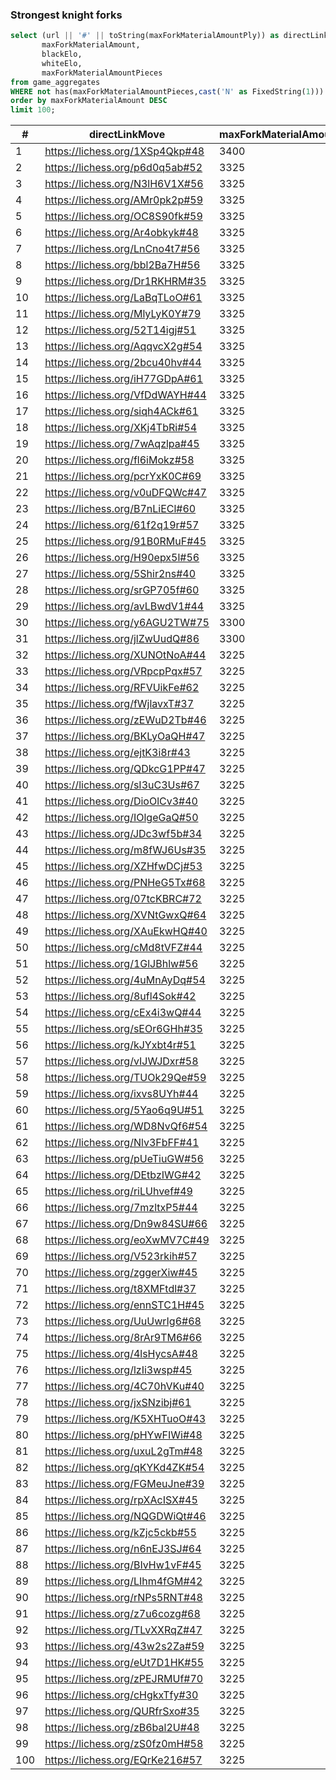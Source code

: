 ### Strongest knight forks

```sql
select (url || '#' || toString(maxForkMaterialAmountPly)) as directLinkMove,
       maxForkMaterialAmount,
       blackElo,
       whiteElo,
       maxForkMaterialAmountPieces
from game_aggregates
WHERE not has(maxForkMaterialAmountPieces,cast('N' as FixedString(1)))
order by maxForkMaterialAmount DESC
limit 100;
```

| #   | directLinkMove                  | maxForkMaterialAmount | blackElo | whiteElo | maxForkMaterialAmountPieces | 
|-----|---------------------------------|-----------------------|----------|----------|-----------------------------| 
| 1   | https://lichess.org/1XSp4Qkp#48 | 3400                  | 1646     | 1634     | {R,K,Q,P,P,Q}               | 
| 2   | https://lichess.org/p6d0q5ab#52 | 3325                  | 1443     | 1640     | {R,K,Q,R,P,P,B}             | 
| 3   | https://lichess.org/N3lH6V1X#56 | 3325                  | 1831     | 1861     | {R,R,Q,K,P,B,P}             | 
| 4   | https://lichess.org/AMr0pk2p#59 | 3325                  | 1789     | 1794     | {P,B,P,Q,K,R,R}             | 
| 5   | https://lichess.org/OC8S90fk#59 | 3325                  | 2050     | 1885     | {P,P,B,R,K,Q,R}             | 
| 6   | https://lichess.org/Ar4obkyk#48 | 3325                  | 1840     | 1864     | {R,R,Q,K,P,P,B}             | 
| 7   | https://lichess.org/LnCno4t7#56 | 3325                  | 1998     | 2034     | {R,R,Q,K,P,P,B}             | 
| 8   | https://lichess.org/bbl2Ba7H#56 | 3325                  | 1627     | 1519     | {Q,R,B,K,P,R,P}             | 
| 9   | https://lichess.org/Dr1RKHRM#35 | 3325                  | 1656     | 869      | {P,Q,B,P,K,R,R}             | 
| 10  | https://lichess.org/LaBqTLoO#61 | 3325                  | 1659     | 1927     | {R,P,P,Q,B,R,K}             | 
| 11  | https://lichess.org/MlyLyK0Y#79 | 3325                  | 1919     | 1866     | {P,R,P,B,K,Q,R}             | 
| 12  | https://lichess.org/52T14igj#51 | 3325                  | 1430     | 1427     | {P,P,B,R,K,Q,R}             | 
| 13  | https://lichess.org/AqqvcX2g#54 | 3325                  | 2415     | 2292     | {K,R,B,P,P,Q,R}             | 
| 14  | https://lichess.org/2bcu40hv#44 | 3325                  | 1481     | 1408     | {R,R,B,K,P,Q,P}             | 
| 15  | https://lichess.org/iH77GDpA#61 | 3325                  | 966      | 996      | {P,R,P,B,K,R,Q}             | 
| 16  | https://lichess.org/VfDdWAYH#44 | 3325                  | 2235     | 2241     | {K,R,Q,P,R,B,P}             | 
| 17  | https://lichess.org/siqh4ACk#61 | 3325                  | 1511     | 1645     | {P,P,Q,K,B,R,R}             | 
| 18  | https://lichess.org/XKj4TbRi#54 | 3325                  | 2040     | 1765     | {Q,R,B,K,P,R,P}             | 
| 19  | https://lichess.org/7wAqzlpa#45 | 3325                  | 1837     | 1826     | {R,B,P,Q,P,R,K}             | 
| 20  | https://lichess.org/fl6iMokz#58 | 3325                  | 1800     | 1747     | {R,R,Q,K,P,P,B}             | 
| 21  | https://lichess.org/pcrYxK0C#69 | 3325                  | 1831     | 1827     | {P,B,Q,P,R,K,R}             | 
| 22  | https://lichess.org/v0uDFQWc#47 | 3325                  | 1362     | 1405     | {P,Q,B,P,K,R,R}             | 
| 23  | https://lichess.org/B7nLiECl#60 | 3325                  | 1563     | 1412     | {B,R,Q,K,P,P,R}             | 
| 24  | https://lichess.org/61f2q19r#57 | 3325                  | 1639     | 1852     | {B,P,Q,P,K,R,R}             | 
| 25  | https://lichess.org/91B0RMuF#45 | 3325                  | 1821     | 1908     | {B,P,P,R,K,Q,R}             | 
| 26  | https://lichess.org/H90epx5l#56 | 3325                  | 2112     | 1971     | {R,K,Q,B,P,R,P}             | 
| 27  | https://lichess.org/5Shir2ns#40 | 3325                  | 2165     | 2090     | {R,R,Q,K,P,P,B}             | 
| 28  | https://lichess.org/srGP705f#60 | 3325                  | 1889     | 1888     | {R,R,Q,K,B,P,P}             | 
| 29  | https://lichess.org/avLBwdV1#44 | 3325                  | 2066     | 2014     | {R,K,Q,B,P,P,R}             | 
| 30  | https://lichess.org/y6AGU2TW#75 | 3300                  | 2094     | 2009     | {Q,Q,P,K,R}                 | 
| 31  | https://lichess.org/jlZwUudQ#86 | 3300                  | 1333     | 1387     | {R,K,P,Q,Q}                 | 
| 32  | https://lichess.org/XUNOtNoA#44 | 3225                  | 1123     | 1160     | {R,R,P,K,B,Q}               | 
| 33  | https://lichess.org/VRpcpPqx#57 | 3225                  | 1695     | 1524     | {Q,P,K,B,R,R}               | 
| 34  | https://lichess.org/RFVUikFe#62 | 3225                  | 1737     | 1717     | {K,R,Q,P,B,R}               | 
| 35  | https://lichess.org/fWjlavxT#37 | 3225                  | 1286     | 1640     | {Q,B,R,P,R,K}               | 
| 36  | https://lichess.org/zEWuD2Tb#46 | 3225                  | 1453     | 1440     | {R,K,Q,P,R,B}               | 
| 37  | https://lichess.org/BKLyOaQH#47 | 3225                  | 1819     | 1761     | {R,P,Q,B,R,K}               | 
| 38  | https://lichess.org/ejtK3i8r#43 | 3225                  | 1306     | 1209     | {B,P,Q,K,R,R}               | 
| 39  | https://lichess.org/QDkcG1PP#47 | 3225                  | 1707     | 1693     | {R,B,P,Q,R,K}               | 
| 40  | https://lichess.org/sI3uC3Us#67 | 3225                  | 1922     | 1735     | {R,Q,P,B,K,R}               | 
| 41  | https://lichess.org/DioOlCv3#40 | 3225                  | 2093     | 2024     | {R,R,Q,K,P,B}               | 
| 42  | https://lichess.org/IOlgeGaQ#50 | 3225                  | 2244     | 2224     | {R,K,Q,P,R,B}               | 
| 43  | https://lichess.org/JDc3wf5b#34 | 3225                  | 1053     | 1110     | {R,R,K,B,Q,P}               | 
| 44  | https://lichess.org/m8fWJ6Us#35 | 3225                  | 1460     | 1348     | {B,Q,R,P,R,K}               | 
| 45  | https://lichess.org/XZHfwDCj#53 | 3225                  | 1716     | 1812     | {P,Q,B,K,R,R}               | 
| 46  | https://lichess.org/PNHeG5Tx#68 | 3225                  | 1824     | 1754     | {R,K,Q,R,P,B}               | 
| 47  | https://lichess.org/07tcKBRC#72 | 3225                  | 1392     | 1364     | {K,R,R,Q,B,P}               | 
| 48  | https://lichess.org/XVNtGwxQ#64 | 3225                  | 2128     | 2126     | {R,K,Q,P,B,R}               | 
| 49  | https://lichess.org/XAuEkwHQ#40 | 3225                  | 1419     | 1456     | {R,K,Q,P,R,B}               | 
| 50  | https://lichess.org/cMd8tVFZ#44 | 3225                  | 1557     | 1555     | {R,Q,K,R,P,B}               | 
| 51  | https://lichess.org/1GlJBhlw#56 | 3225                  | 1500     | 1555     | {R,R,Q,K,B,P}               | 
| 52  | https://lichess.org/4uMnAyDq#54 | 3225                  | 1562     | 1576     | {R,R,B,K,P,Q}               | 
| 53  | https://lichess.org/8ufl4Sok#42 | 3225                  | 1629     | 1683     | {R,R,Q,K,B,P}               | 
| 54  | https://lichess.org/cEx4i3wQ#44 | 3225                  | 1687     | 1664     | {R,K,Q,B,P,R}               | 
| 55  | https://lichess.org/sEOr6GHh#35 | 3225                  | 1952     | 1864     | {R,B,Q,P,R,K}               | 
| 56  | https://lichess.org/kJYxbt4r#51 | 3225                  | 1751     | 1782     | {B,R,Q,P,R,K}               | 
| 57  | https://lichess.org/vIJWJDxr#58 | 3225                  | 1760     | 1775     | {R,R,B,K,P,Q}               | 
| 58  | https://lichess.org/TUOk29Qe#59 | 3225                  | 1780     | 1733     | {Q,R,P,B,K,R}               | 
| 59  | https://lichess.org/ixvs8UYh#44 | 3225                  | 1771     | 1686     | {Q,R,R,K,P,B}               | 
| 60  | https://lichess.org/5Yao6q9U#51 | 3225                  | 1521     | 1539     | {B,P,Q,K,R,R}               | 
| 61  | https://lichess.org/WD8NvQf6#54 | 3225                  | 1648     | 1937     | {R,K,P,B,Q,R}               | 
| 62  | https://lichess.org/Nlv3FbFF#41 | 3225                  | 1735     | 1769     | {B,R,Q,P,R,K}               | 
| 63  | https://lichess.org/pUeTiuGW#56 | 3225                  | 1136     | 1104     | {R,K,P,Q,R,B}               | 
| 64  | https://lichess.org/DEtbzIWG#42 | 3225                  | 1507     | 1112     | {R,R,Q,K,P,B}               | 
| 65  | https://lichess.org/riLUhvef#49 | 3225                  | 1663     | 1363     | {R,P,Q,B,R,K}               | 
| 66  | https://lichess.org/7mzltxP5#44 | 3225                  | 1736     | 1729     | {K,R,B,P,Q,R}               | 
| 67  | https://lichess.org/Dn9w84SU#66 | 3225                  | 1468     | 1624     | {R,R,K,B,P,Q}               | 
| 68  | https://lichess.org/eoXwMV7C#49 | 3225                  | 1820     | 1523     | {P,R,B,Q,K,R}               | 
| 69  | https://lichess.org/V523rkih#57 | 3225                  | 1291     | 1097     | {R,P,K,Q,R,B}               | 
| 70  | https://lichess.org/zggerXiw#45 | 3225                  | 1876     | 1884     | {R,B,Q,P,R,K}               | 
| 71  | https://lichess.org/t8XMFtdl#37 | 3225                  | 1239     | 1240     | {Q,P,K,B,R,R}               | 
| 72  | https://lichess.org/ennSTC1H#45 | 3225                  | 1236     | 1273     | {R,P,B,Q,K,R}               | 
| 73  | https://lichess.org/UuUwrIg6#68 | 3225                  | 1088     | 1119     | {R,R,K,P,Q,B}               | 
| 74  | https://lichess.org/8rAr9TM6#66 | 3225                  | 1975     | 2166     | {Q,K,R,B,R,P}               | 
| 75  | https://lichess.org/4lsHycsA#48 | 3225                  | 1272     | 1229     | {R,K,R,P,Q,B}               | 
| 76  | https://lichess.org/lzIi3wsp#45 | 3225                  | 1782     | 1944     | {B,R,Q,P,R,K}               | 
| 77  | https://lichess.org/4C70hVKu#40 | 3225                  | 1615     | 1678     | {R,K,P,Q,R,B}               | 
| 78  | https://lichess.org/jxSNzibj#61 | 3225                  | 1923     | 1693     | {Q,P,B,R,R,K}               | 
| 79  | https://lichess.org/K5XHTuoO#43 | 3225                  | 1528     | 1672     | {R,B,P,Q,R,K}               | 
| 80  | https://lichess.org/pHYwFIWi#48 | 3225                  | 1954     | 1932     | {R,K,Q,P,R,B}               | 
| 81  | https://lichess.org/uxuL2gTm#48 | 3225                  | 2220     | 2236     | {R,K,P,R,Q,B}               | 
| 82  | https://lichess.org/qKYKd4ZK#54 | 3225                  | 1995     | 2013     | {R,R,K,B,P,Q}               | 
| 83  | https://lichess.org/FGMeuJne#39 | 3225                  | 1584     | 1584     | {R,B,Q,P,R,K}               | 
| 84  | https://lichess.org/rpXAcISX#45 | 3225                  | 1664     | 1676     | {P,B,Q,K,R,R}               | 
| 85  | https://lichess.org/NQGDWiQt#46 | 3225                  | 1693     | 1662     | {R,K,Q,B,P,R}               | 
| 86  | https://lichess.org/kZjc5ckb#55 | 3225                  | 1282     | 1297     | {Q,R,P,B,R,K}               | 
| 87  | https://lichess.org/n6nEJ3SJ#64 | 3225                  | 1665     | 1498     | {R,K,Q,R,B,P}               | 
| 88  | https://lichess.org/BIvHw1vF#45 | 3225                  | 1238     | 1189     | {B,Q,P,R,K,R}               | 
| 89  | https://lichess.org/LIhm4fGM#42 | 3225                  | 2190     | 2314     | {R,Q,P,R,K,B}               | 
| 90  | https://lichess.org/rNPs5RNT#48 | 3225                  | 2261     | 2219     | {R,K,B,P,R,Q}               | 
| 91  | https://lichess.org/z7u6cozg#68 | 3225                  | 1829     | 1827     | {R,K,B,P,Q,R}               | 
| 92  | https://lichess.org/TLvXXRqZ#47 | 3225                  | 1963     | 1751     | {B,Q,R,P,R,K}               | 
| 93  | https://lichess.org/43w2s2Za#59 | 3225                  | 1974     | 1843     | {R,P,Q,B,R,K}               | 
| 94  | https://lichess.org/eUt7D1HK#55 | 3225                  | 1911     | 1701     | {B,P,Q,R,R,K}               | 
| 95  | https://lichess.org/zPEJRMUf#70 | 3225                  | 2013     | 2299     | {R,Q,K,P,B,R}               | 
| 96  | https://lichess.org/cHgkxTfy#30 | 3225                  | 1652     | 1635     | {R,K,Q,P,R,B}               | 
| 97  | https://lichess.org/QURfrSxo#35 | 3225                  | 1905     | 1983     | {R,B,Q,P,R,K}               | 
| 98  | https://lichess.org/zB6bal2U#48 | 3225                  | 1556     | 1540     | {R,R,Q,K,P,B}               | 
| 99  | https://lichess.org/zS0fz0mH#58 | 3225                  | 1646     | 1644     | {R,R,K,B,P,Q}               | 
| 100 | https://lichess.org/EQrKe216#57 | 3225                  | 1963     | 1839     | {B,R,Q,P,R,K}               | 



